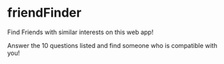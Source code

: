 # friendFinder
Find Friends with similar interests on this web app!

Answer the 10 questions listed and find someone who is compatible with you!


